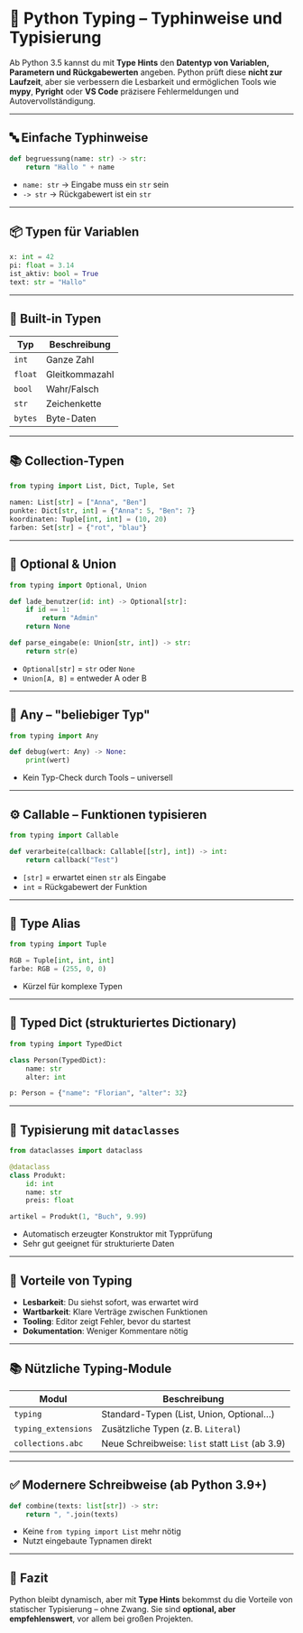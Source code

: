 # 🧾 Python Typing – Typhinweise und Typisierung

Ab Python 3.5 kannst du mit **Type Hints** den **Datentyp von Variablen, Parametern und Rückgabewerten** angeben. Python prüft diese **nicht zur Laufzeit**, aber sie verbessern die Lesbarkeit und ermöglichen Tools wie **mypy**, **Pyright** oder **VS Code** präzisere Fehlermeldungen und Autovervollständigung.

---

## 🔤 Einfache Typhinweise

```python
def begruessung(name: str) -> str:
    return "Hallo " + name
```

- `name: str` → Eingabe muss ein `str` sein
- `-> str` → Rückgabewert ist ein `str`

---

## 📦 Typen für Variablen

```python
x: int = 42
pi: float = 3.14
ist_aktiv: bool = True
text: str = "Hallo"
```

---

## 🧱 Built-in Typen

| Typ      | Beschreibung               |
|----------|----------------------------|
| `int`    | Ganze Zahl                 |
| `float`  | Gleitkommazahl             |
| `bool`   | Wahr/Falsch                |
| `str`    | Zeichenkette               |
| `bytes`  | Byte-Daten                 |

---

## 📚 Collection-Typen

```python
from typing import List, Dict, Tuple, Set

namen: List[str] = ["Anna", "Ben"]
punkte: Dict[str, int] = {"Anna": 5, "Ben": 7}
koordinaten: Tuple[int, int] = (10, 20)
farben: Set[str] = {"rot", "blau"}
```

---

## 🔄 Optional & Union

```python
from typing import Optional, Union

def lade_benutzer(id: int) -> Optional[str]:
    if id == 1:
        return "Admin"
    return None

def parse_eingabe(e: Union[str, int]) -> str:
    return str(e)
```

- `Optional[str]` = `str` oder `None`
- `Union[A, B]` = entweder A oder B

---

## 🧩 Any – "beliebiger Typ"

```python
from typing import Any

def debug(wert: Any) -> None:
    print(wert)
```

- Kein Typ-Check durch Tools – universell

---

## ⚙️ Callable – Funktionen typisieren

```python
from typing import Callable

def verarbeite(callback: Callable[[str], int]) -> int:
    return callback("Test")
```

- `[str]` = erwartet einen `str` als Eingabe
- `int` = Rückgabewert der Funktion

---

## 🧮 Type Alias

```python
from typing import Tuple

RGB = Tuple[int, int, int]
farbe: RGB = (255, 0, 0)
```

- Kürzel für komplexe Typen

---

## 🧪 Typed Dict (strukturiertes Dictionary)

```python
from typing import TypedDict

class Person(TypedDict):
    name: str
    alter: int

p: Person = {"name": "Florian", "alter": 32}
```

---

## 🧱 Typisierung mit `dataclasses`

```python
from dataclasses import dataclass

@dataclass
class Produkt:
    id: int
    name: str
    preis: float

artikel = Produkt(1, "Buch", 9.99)
```

- Automatisch erzeugter Konstruktor mit Typprüfung
- Sehr gut geeignet für strukturierte Daten

---

## 🧠 Vorteile von Typing

- **Lesbarkeit**: Du siehst sofort, was erwartet wird
- **Wartbarkeit**: Klare Verträge zwischen Funktionen
- **Tooling**: Editor zeigt Fehler, bevor du startest
- **Dokumentation**: Weniger Kommentare nötig

---

## 📚 Nützliche Typing-Module

| Modul              | Beschreibung                             |
|--------------------|------------------------------------------|
| `typing`           | Standard-Typen (List, Union, Optional…)  |
| `typing_extensions`| Zusätzliche Typen (z. B. `Literal`)       |
| `collections.abc`  | Neue Schreibweise: `list` statt `List` (ab 3.9) |

---

## ✅ Modernere Schreibweise (ab Python 3.9+)

```python
def combine(texts: list[str]) -> str:
    return ", ".join(texts)
```

- Keine `from typing import List` mehr nötig
- Nutzt eingebaute Typnamen direkt

---

## 📘 Fazit

Python bleibt dynamisch, aber mit **Type Hints** bekommst du die Vorteile von statischer Typisierung – ohne Zwang. Sie sind **optional, aber empfehlenswert**, vor allem bei großen Projekten.